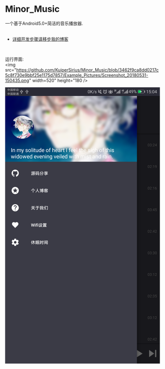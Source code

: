 # Minor_Music
一个基于Android5.0+简洁的音乐播放器.<br>
<br>
* [详细开发步骤请移步我的博客](https://www.duskwood.net)
<br>

运行界面: <br>
<img src="https://github.com/KuiperSirius/Minor_Music/blob/3462f9ca8dd0217c5c8f730e9bbf25e1175d7857/Example_Pictures/Screenshot_20180531-150435.png" width=520" height="180 />


![](https://github.com/KuiperSirius/Minor_Music/blob/3462f9ca8dd0217c5c8f730e9bbf25e1175d7857/Example_Pictures/Screenshot_20180531-150452.png)
